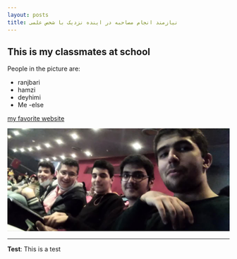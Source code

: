 ```yaml
---
layout: posts
title: نیازمند انجام مصاحبه در اینده نزدیک با شخص علمی 
---
```


## This is my classmates at school
People in the picture are:
- ranjbari
- hamzi
- deyhimi
- Me
-else

[my favorite website](http://www.google.com)



![alt text](../assets/images/grouppic.jpg "Team Picture")

---
**Test**: This is a test
